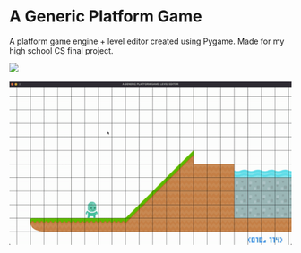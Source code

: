 # A Generic Platform Game

A platform game engine + level editor created using Pygame. Made for my high school CS final project.

![](https://github.com/imfeelingitchy/platform-game/blob/main/demos/demo1.gif)

![](https://github.com/imfeelingitchy/platform-game/blob/main/demos/demo2.gif)
